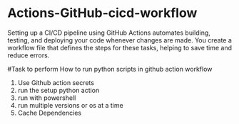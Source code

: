 # Actions-GitHub-cicd-workflow
 Setting up a CI/CD pipeline using GitHub Actions automates building, testing, and deploying your code whenever changes are made. You create a workflow file that defines the steps for these tasks, helping to save time and reduce errors.

 #Task to perform 
 How to run python scripts in github action workflow
 1. Use Github action secrets
 2. run the setup python action
 3. run with powershell
 4. run multiple versions or os at a time
 5. Cache Dependencies
 
